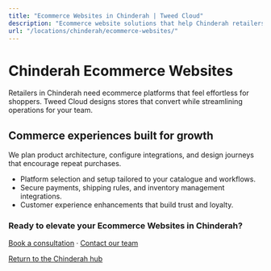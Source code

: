 ```yaml
---
title: "Ecommerce Websites in Chinderah | Tweed Cloud"
description: "Ecommerce website solutions that help Chinderah retailers sell with confidence."
url: "/locations/chinderah/ecommerce-websites/"
---
```


# Chinderah Ecommerce Websites

Retailers in Chinderah need ecommerce platforms that feel effortless for shoppers. Tweed Cloud designs stores that convert while streamlining operations for your team.

## Commerce experiences built for growth

We plan product architecture, configure integrations, and design journeys that encourage repeat purchases.

- Platform selection and setup tailored to your catalogue and workflows.
- Secure payments, shipping rules, and inventory management integrations.
- Customer experience enhancements that build trust and loyalty.

### Ready to elevate your Ecommerce Websites in Chinderah?

[Book a consultation](/consultation/) · [Contact our team](/contact/)

[Return to the Chinderah hub](/locations/chinderah/)
